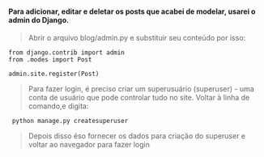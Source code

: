 #### Para adicionar, editar e deletar os posts que acabei de modelar, usarei o admin do Django.
> Abrir o arquivo blog/admin.py e substituir seu conteúdo por isso:
```
from django.contrib import admin
from .modes import Post

admin.site.register(Post)
```
> Para fazer login, é preciso criar um superusuário (superuser) - uma conta de usuário que pode controlar tudo no site. Voltar à linha de comando,e  digita:
```
 python manage.py createsuperuser
```
> Depois disso éso fornecer os dados para criação do superuser e voltar ao
> navegador para fazer login

